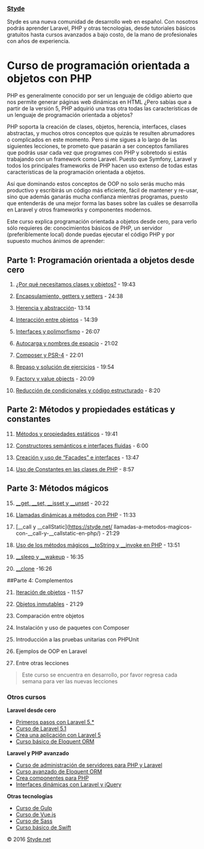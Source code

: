 ### [Styde](https://styde.net/)

Styde es una nueva comunidad de desarrollo web en español. Con nosotros podrás aprender Laravel, PHP y otras tecnologías, desde tutoriales básicos gratuitos hasta cursos avanzados a bajo costo, de la mano de profesionales con años de experiencia.

# Curso de programación orientada a objetos con PHP

PHP es generalmente conocido por ser un lenguaje de código abierto que nos permite generar páginas web dinámicas en HTML ¿Pero sabías que a partir de la versión 5, PHP adquirió una tras otra todas las características de un lenguaje de programación orientada a objetos?

PHP soporta la creación de clases, objetos, herencia, interfaces, clases abstractas, y muchos otros conceptos que quizás te resulten abrumadores o complicados en este momento. Pero si me sigues a lo largo de las siguientes lecciones, te prometo que pasarán a ser conceptos familiares que podrás usar cada vez que programes con PHP y sobretodo si estás trabajando con un framework como Laravel. Puesto que Symfony, Laravel y todos los principales frameworks de PHP hacen uso extenso de todas estas características de la programación orientada a objetos.

Así que dominando estos conceptos de OOP no solo serás mucho más productivo y escribirás un código más eficiente, fácil de mantener y re-usar, sino que además ganarás mucha confianza mientras programas, puesto que entenderás de una mejor forma las bases sobre las cuáles se desarrolla en Laravel y otros frameworks y componentes modernos.

Este curso explica programación orientada a objetos desde cero, para verlo sólo requieres de: conocimientos básicos de PHP, un servidor (preferiblemente local) donde puedas ejecutar el código PHP y por supuesto muchos ánimos de aprender:

## Parte 1: Programación orientada a objetos desde cero

1. [¿Por qué necesitamos clases y objetos?](https://styde.net/por-que-necesitamos-clases-y-objetos-php/) - 19:43

2. [Encapsulamiento, getters y setters](https://styde.net/encapsulamiento-y-uso-de-getters-y-setters-en-php/) - 24:38

3. [Herencia y abstracción](https://styde.net/herencia-y-abstraccion-con-php/)- 13:14

4. [Interacción entre objetos](https://styde.net/interaccion-entre-objetos/) - 14:39

5. [Interfaces y polimorfismo](https://styde.net/interfaces-y-polimorfismo/) - 26:07

6. [Autocarga y nombres de espacio](https://styde.net/autoload-namespaces-php/) - 21:02

7. [Composer y PSR-4](https://styde.net/autocarga-de-clases-con-composer-y-psr-4/) - 22:01

8. [Repaso y solución de ejercicios](https://styde.net/repaso-y-solucion-a-los-ejercicios/) - 19:54

9. [Factory y value objects](https://styde.net/patron-factory-y-value-objects-oop/) - 20:09

10. [Reducción de condicionales y código estructurado](https://styde.net/reduccion-de-uso-de-condicionales-if-y-sentencias-switch/) - 8:20

## Parte 2: Métodos y propiedades estáticas y constantes

11. [Métodos y propiedades estáticos](https://styde.net/propiedades-y-metodos-estaticos/) - 19:41

12. [Constructores semánticos e interfaces fluidas](https://styde.net/named-constructors-and-fluent-interfaces/) - 6:00

13. [Creación y uso de “Facades” e interfaces](https://styde.net/que-son-los-facades-y-como-implementarlos-en-tu-proyecto/) - 13:47

14. [Uso de Constantes en las clases de PHP](https://styde.net/como-declarar-y-usar-constantes-de-clases/) - 8:57

## Parte 3: Métodos mágicos

15. [__get, __set, __isset y __unset](https://styde.net/uso-de-los-metodos-magicos-__get-__set-__isset-y-__unset-con-php/) - 20:22

16. [Llamadas dinámicas a métodos con PHP](https://styde.net/llamadas-dinamicas-a-metodos-con-php/) - 11:33

17. [__call y __callStatic](https://styde.net/ llamadas-a-metodos-magicos-con-__call-y-__callstatic-en-php/) -
21:29

18. [Uso de los métodos mágicos __toString y __invoke en PHP](https://styde.net/uso-de-los-metodos-magicos-__tostring-y-__invoke-en-php/) - 13:51

19. [__sleep y __wakeup](https://styde.net/metodos-magicos-__sleep-y-__wakeup-en-php/) - 16:35

20. [__clone](https://styde.net/como-clonar-objetos-y-usar-el-metodo-magico-__clone/) -16:26

##Parte 4: Complementos

21. [Iteración de objetos](https://styde.net/iteracion-de-objetos-en-php/) - 11:57

22. [Objetos inmutables](https://styde.net/objetos-inmutables-en-php/) - 21:29

23. Comparación entre objetos

24. Instalación y uso de paquetes con Composer

25. Introducción a las pruebas unitarias con PHPUnit

26. Ejemplos de OOP en Laravel

27. Entre otras lecciones


> Este curso se encuentra en desarrollo, por favor regresa cada semana para ver las nuevas lecciones


### Otros cursos

**Laravel desde cero**
 -   [Primeros pasos con Laravel 5.*](https://styde.net/curso-primeros-pasos-con-laravel-5/)
 -   [Curso de Laravel 5.1](https://styde.net/curso-introductorio-laravel-5-1/)
 -   [Crea una aplicación con Laravel 5](https://styde.net/curso-crea-aplicaciones-con-laravel-5/)
 -   [Curso básico de Eloquent ORM](https://styde.net/curso-basico-de-eloquent-orm-con-laravel-5-1/)


**Laravel y PHP avanzado**
 -   [Curso de administración de servidores para PHP y Laravel](https://styde.net/curso-configuracion-administracion-de-servidores-php-laravel/)
 -   [Curso avanzado de Eloquent ORM](https://styde.net/curso-avanzado-de-eloquent-orm/)
 -   [Crea componentes para PHP](https://styde.net/curso-crea-componentes-para-php-y-laravel/)
 -   [Interfaces dinámicas con Laravel y jQuery](https://styde.net/curso-de-interfaces-dinamicas-con-laravel-y-jquery/)

**Otras tecnologías**
-   [Curso de Gulp](https://styde.net/curso-gulp-y-herramientas-de-automatizacion/)
-   [Curso de Vue.js](https://styde.net/curso-de-vue-js/)
-	[Curso de Sass](https://styde.net/curso-de-sass/)
-	[Curso básico de Swift](https://styde.net/curso-basico-de-swift/)

© 2016 [Styde.net](https://styde.net/)
